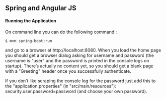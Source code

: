 ## Spring and Angular JS

#### Running the Application
On command line you can do the following command :

```
$ mvn spring-boot:run
```

and go to a browser at http://localhost:8080. When you load the home page you should get a browser dialog asking for 
username and password (the username is "user" and the password is printed in the console logs on startup). There’s 
actually no content yet, so you should get a blank page with a "Greeting" header once you successfully authenticate.

If you don’t like scraping the console log for the password just add this to the "application.properties" 
(in "src/main/resources"): security.user.password=password (and choose your own password).